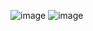 ![image](https://github.com/DevBohra/Shazam---Song-Searching-/assets/87368992/33c744b7-dda6-4d2d-b74f-1a972f391caf)
![image](https://github.com/DevBohra/Shazam---Song-Searching-/assets/87368992/6c203767-934a-45f9-a411-b022c4945300)
